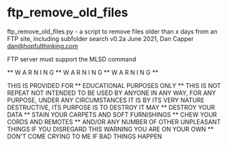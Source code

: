 # ftp_remove_old_files

ftp_remove_old_files.py - a script to remove files older than x days from an FTP site, including subfolder search
v0.2a June 2021, Dan Capper <dan@hopfulthinking.com>

FTP server must support the MLSD command

** W A R N I N G ** W A R N I N G ** W A R N I N G **

THIS IS PROVIDED FOR ** EDUCATIONAL PURPOSES ONLY **
THIS IS NOT REPEAT NOT INTENDED TO BE USED BY ANYONE IN ANY WAY, FOR ANY PURPOSE, UNDER ANY CIRCUMSTANCES
IT IS BY ITS VERY NATURE DESTRUCTIVE, ITS PURPOSE IS TO DESTROY
IT MAY ** DESTROY YOUR DATA ** STAIN YOUR CARPETS AND SOFT FURNISHINGS ** CHEW YOUR CORDS AND REMOTES ** AND/OR ANY NUMBER OF OTHER UNPLEASANT THINGS
IF YOU DISREGARD THIS WARNING YOU ARE ON YOUR OWN ** DON'T COME CRYING TO ME IF BAD THINGS HAPPEN
